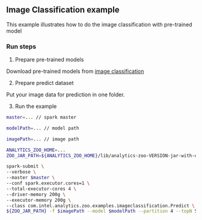 ## Image Classification example
This example illustrates how to do the image classification with pre-trained model

### Run steps
1. Prepare pre-trained models

Download pre-trained models from [image classification](https://github.com/intel-analytics/analytics-zoo/blob/master/docs/docs/ProgrammingGuide/image-classification.md)

2. Prepare predict dataset

Put your image data for prediction in one folder.

3. Run the example

```bash
master=... // spark master

modelPath=... // model path

imagePath=... // image path

ANALYTICS_ZOO_HOME=...
ZOO_JAR_PATH=${ANALYTICS_ZOO_HOME}/lib/analytics-zoo-VERSION-jar-with-dependencies.jar

spark-submit \
--verbose \
--master $master \
--conf spark.executor.cores=1 \
--total-executor-cores 4 \
--driver-memory 200g \
--executor-memory 200g \
--class com.intel.analytics.zoo.examples.imageclassification.Predict \
${ZOO_JAR_PATH} -f $imagePath --model $modelPath --partition 4 --topN 5
```
